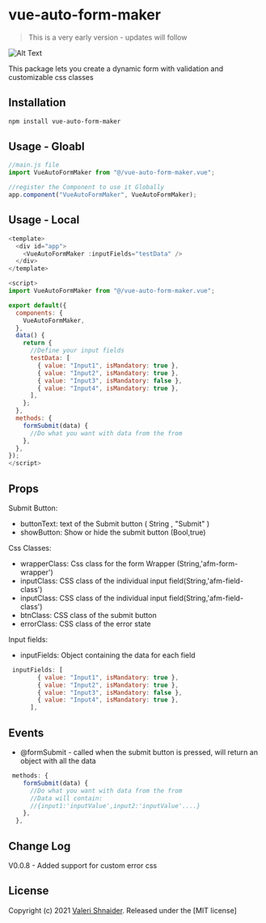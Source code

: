 # vue-auto-form-maker

> This is a very early version - updates will follow

![Alt Text](https://media.giphy.com/media/waX1f2hb7hbXNGgMUj/giphy.gif)

This package lets you create a dynamic form with validation and customizable css classes

## Installation

```bash
npm install vue-auto-form-maker
```

## Usage - Gloabl

```js
//main.js file
import VueAutoFormMaker from "@/vue-auto-form-maker.vue";

//register the Component to use it Globally
app.component("VueAutoFormMaker", VueAutoFormMaker);
```

## Usage - Local

```js
<template>
  <div id="app">
    <VueAutoFormMaker :inputFields="testData" />
  </div>
</template>

<script>
import VueAutoFormMaker from "@/vue-auto-form-maker.vue";

export default({
  components: {
    VueAutoFormMaker,
  },
  data() {
    return {
      //Define your input fields
      testData: [
        { value: "Input1", isMandatory: true },
        { value: "Input2", isMandatory: true },
        { value: "Input3", isMandatory: false },
        { value: "Input4", isMandatory: true },
      ],
    };
  },
  methods: {
    formSubmit(data) {
      //Do what you want with data from the from
    },
  },
});
</script>
```

## Props

Submit Button:

- buttonText: text of the Submit button ( String , "Submit" )
- showButton: Show or hide the submit button (Bool,true)

Css Classes:

- wrapperClass: Css class for the form Wrapper (String,'afm-form-wrapper')
- inputClass: CSS class of the individual input field(String,'afm-field-class')
- inputClass: CSS class of the individual input field(String,'afm-field-class')
- btnClass: CSS class of the submit button
- errorClass: CSS class of the error state

Input fields:

- inputFields: Object containing the data for each field

```js
 inputFields: [
        { value: "Input1", isMandatory: true },
        { value: "Input2", isMandatory: true },
        { value: "Input3", isMandatory: false },
        { value: "Input4", isMandatory: true },
      ],
```

## Events

- @formSubmit - called when the submit button is pressed, will return an object with all the data

```js
 methods: {
    formSubmit(data) {
      //Do what you want with data from the from
      //Data will contain:
      //{input1:'inputValue',input2:'inputValue'....}
    },
  },
```

## Change Log

V0.0.8 - Added support for custom error css

## License

Copyright (c) 2021 [Valeri Shnaider](https://github.com/VertexApps). Released under the [MIT license]
